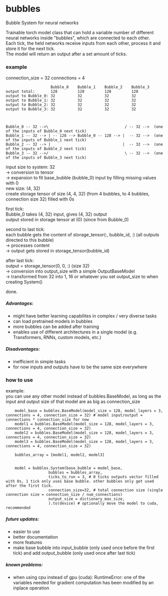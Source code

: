 # bubbles
Bubble System for neural networks

Trainable torch model class that can hold a variable number of different neural networks inside "bubbles", which are connected to each other.  
Each tick, the held networks receive inputs from each other, process it and store it for the next tick.  
The model will return an output after a set amount of ticks.  

### example
connection_size = 32
connections = 4 

```
                    Bubble_0    Bubble_1    Bubble_2    Bubble_3  
output total:       128         128         128         128  
output to Bubble_0: 32          32          32          32  
output to Bubble_1: 32          32          32          32  
output to Bubble_2: 32          32          32          32  
output to Bubble_3: 32          32          32          32  



Bubble_0 -- 32 -->\                                  / -- 32 -->  (one of the inputs of Bubble_0 next tick)
Bubble_1 -- 32 --> | -- 128 --> Bubble_0 -- 128 --> |  -- 32 -->  (one of the inputs of Bubble_1 next tick)
Bubble_2 -- 32 --> |                                |  -- 32 -->  (one of the inputs of Bubble_2 next tick)
Bubble_3 -- 32 -->/                                  \ -- 32 -->  (one of the inputs of Bubble_3 next tick)
```

input size to system: 32  
-> conversion to tensor  
-> expansion to fit base_bubble (bubble_0) input by filling missing values with 0  
new size: (4, 32)  
create storage tensor of size (4, 4, 32) (from 4 bubbles, to 4 bubbles, connection size 32) filled with 0s  
  
first tick:  
Bubble_0 takes (4, 32) input, gives (4, 32) output  
output stored in storage tensor at (0) (since from Bubble_0)  
  
second to last tick:  
each bubble gets the content of storage_tensor(:, bubble_id, :) (all outputs directed to this bubble)  
-> processes content  
-> output gets stored in storage_tensor(bubble_id)  
  
after last tick:  
output = storage_tensor(0, 0, :) (size 32)  
-> conversion into output_size with a simple OutputBaseModel  
-> transformed from 32 into 1, 16 or whatever you set output_size to when creating System()  
  
done.  



##### Advantages:  
* might have better learning capabilites in complex / very diverse tasks  
* can load pretrained models in bubbles  
* more bubbles can be added after training  
* enables use of different architectures in a single model (e.g. Transformers, RNNs, custom models, etc.)  

##### Disadvantages:  
* inefficient in simple tasks
* for now inputs and outputs have to be the same size everywhere

### how to use
example:  
you can use any other model instead of bubbles.BaseModel, as long as the input and output size of that model are as big as connection_size
```
    model_base = bubbles.BaseModel(model_size = 128, model_layers = 3, connections = 4, connection_size = 32) # model input/output = connections * connection_size for now
    model1 = bubbles.BaseModel(model_size = 128, model_layers = 3, connections = 4, connection_size = 32)
    model2 = bubbles.BaseModel(model_size = 128, model_layers = 3, connections = 4, connection_size = 32)
    model3 = bubbles.BaseModel(model_size = 128, model_layers = 3, connections = 4, connection_size = 32)

    bubbles_array = [model1, model2, model3]


    model = bubbles.System(base_bubble = model_base, 
                   bubbles = bubbles_array,
                   ticks_to_run = 3, # 0 ticks outputs vector filled with 0s, 1 tick only uses base bubble. other bubbles only get used after the first tick. 
                   connection_size=32, # total connection size (single connection size = connection_size / num_connections)
                   output_size = dictionary_max_size,
                   ).to(device) # optionally move the model to cuda, recommended
```

##### future updates:  
* easier to use  
* better documentation  
* more features
* make base bubble into input_bubble (only used once before the first tick) and add output_bubble (only used once after last tick)

##### known problems:
* when using cpu instead of gpu (cuda): RuntimeError: one of the variables needed for gradient computation has been modified by an inplace operation
